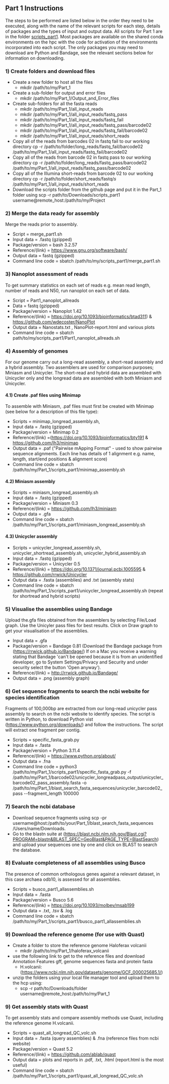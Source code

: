 ## Part 1 Instructions

The steps to be performed are listed below in the order they need to be executed, along with the name of the relevant scripts for each step, details of packages and the types of input and output data. All scripts for Part 1 are in the folder [scripts_part1](scripts_part1). Most packages are available on the shared conda environments on the hpc with the code for activation of the environments incorporated into each script. The only packages you may need to download are Python and Bandage, see the relevant sections below for information on downloading.


### 1) Create folders and download files
- Create a new folder to host all the files
  - mkdir /path/to/my/Part_1
- Create a sub-folder for output and error files
  - mkdir /path/to/my/Part_1/Output_and_Error_files
- Create sub-folders for all the fasta reads
  - mkdir /path/to/my/Part_1/all_input_reads
  - mkdir /path/to/my/Part_1/all_input_reads/fastq_pass
  - mkdir /path/to/my/Part_1/all_input_reads/fastq_fail
  - mkdir /path/to/my/Part_1/all_input_reads/fastq_pass/barcode02
  - mkdir /path/to/my/Part_1/all_input_reads/fastq_fail/barcode02
  - mkdir /path/to/my/Part_1/all_input_reads/short_reads 
- Copy all of the reads from barcodes 02 in fastq fail to our working directory 
cp -r /path/to/folder/long_reads/fastq_fail/barcode02 /path/to/my/Part_1/all_input_reads/fastq_fail/barcode02
- Copy all of the reads from barcode 02 in fastq pass to our working directory
cp -r /path/to/folder/long_reads/fastq_pass/barcode02 /path/to/my/Part_1/all_input_reads/fastq_pass/barcode02
- Copy all of the Illumina short-reads from barcode 02 to our working directory
cp -r /path/to/folder/short_reads/fastq/*s* /path/to/my/Part_1/all_input_reads/short_reads
- Download the scripts folder from the github page and put it in the Part_1 folder using scp -r path/to/Downloads/scripts_part1 username@remote_host:/path/to/my/Project

### 2) Merge the data ready for assembly
Merge the reads prior to assembly.
- Script = merge_part1.sh
- Input data = .fastq (gzipped)
- Package/version = bash 3.2.57
- Reference/(link) = https://www.gnu.org/software/bash/
- Output data = fastq (gzipped)
- Command line code = sbatch /path/to/my/scripts_part1/merge_part1.sh

### 3) Nanoplot assessment of reads
To get summary statistics on each set of reads e.g. mean read length, number of reads and N50, run nanoplot on each set of data.

- Script = Part1_nanoplot_allreads
- Data = fastq (gzipped)
- Package/version = Nanoplot 1.42
- Reference/(link) = https://doi.org/10.1093/bioinformatics/btad311) & https://github.com/wdecoster/NanoPlot
- Output data = Nanostats.txt , NanoPlot-report.html and various plots
- Command line code = sbatch path/to/my/scripts_part1/Part1_nanoplot_allreads.sh 

### 4) Assembly of genomes
For our genome carry out a long-read assembly, a short-read assembly and a hybrid assembly.
Two assemblers are used for comparison purposes; Miniasm and Unicycler. The short-read and hybrid data are assembled with Unicycler only and the longread data are assembled with both Miniasm and Unicycler.

#### 4.1) Create .paf files using Minimap
To assemble with Miniasm, .paf files must first be created with Minimap (see below for a description of this file type):

- Scripts = minimap_longread_assembly.sh, 
- Input data = .fastq (gzipped)
- Package/version = Minimap 0.2
- Reference/(link) =(https://doi.org/10.1093/bioinformatics/bty191 & https://github.com/lh3/minimap
- Output data = .paf ("Pairwise mApping Format" - used to show pairwise sequence alignments. Each line has details of 1 alignment e.g. name, length, start/end positions & alignment score)
- Command line code = sbatch /path/to/my/Part_1/scripts_part1/minimap_assembly.sh 
  
#### 4.2) Miniasm assembly

- Scripts =  miniasm_longread_assembly.sh
- Input data = .fastq (gzipped)
- Package/version = Miniasm 0.3 
- Reference/(link) =  https://github.com/lh3/miniasm
- Output data = .gfa 
- Command line code = sbatch /path/to/my/Part_1/scripts_part1/miniasm_longread_assembly.sh

#### 4.3) Unicycler assembly

- Scripts = unicycler_longread_assembly.sh, unicycler_shortread_assembly.sh, unicycler_hybrid_assembly.sh
- Input data = .fastq (gzipped)
- Package/version = Unicycler 0.5
- Reference/(link) = https://doi.org/10.1371/journal.pcbi.1005595 & https://github.com/rrwick/Unicycler 
- Output data = .fasta (assemblies) and .txt (assembly stats)
- Command line code = sbatch /path/to/my/Part_1/scripts_part1/unicycler_longread_assembly.sh (repeat for shortread and hybrid scripts)

### 5) Visualise the assemblies using Bandage
Upload the.gfa files obtained from the assemblers by selecting File/Load graph. Use the Unicyler pass files for best results. Click on Draw graph to get your visualisation of the assemblies.

- Input data = .gfa
- Package/version = Bandage 0.81 (Download the Bandage package from (https://rrwick.github.io/Bandage/) If on a Mac you receive a warning stating that Bandage 'can't be opened because it is from an unidentified developer, go to System Settings/Privacy and Security and under security select the button 'Open anyway').
- Reference/(link) = http://rrwick.github.io/Bandage/
- Output data = .png (assembly graph)

### 6) Get sequence fragments to search the ncbi website for species identification
Fragments of 100,000bp are extracted from our long-read unicycler pass assembly to search on the ncbi website to identify species. The script is written in Python, to download Python vist (https://www.python.org/downloads/) and follow the instructions. The script will extract one fragment per contig.
- Scripts = specific_fasta_grab.py 
- Input data = .fasta 
- Package/version = Python 3.11.4
- Reference/(link) = https://www.python.org/about/
- Output data = .fna
- Command line code = python3 /path/to/my/Part_1/scripts_part1/specific_fasta_grab.py -f /path/to/my/Part_1/barcode02/unicycler_longreadpass_output/unicycler_barcode02_pass_assembly.fasta -o /path/to/my/Part_1/blast_search_fasta_sequences/unicycler_barcode02_pass --fragment_length 100000 

### 7) Search the ncbi database 
- Download sequence fragments using scp -pr username@host:/path/to/your/Part_1/blast_search_fasta_sequences /Users/name/Downloads.
- Go to the blastn suite at (https://blast.ncbi.nlm.nih.gov/Blast.cgi?PROGRAM=blastn&BLAST_SPEC=GeoBlast&PAGE_TYPE=BlastSearch) and upload your sequences one by one and click on BLAST to search the database.

### 8) Evaluate completeness of all assemblies using Busco
The presence of common orthologous genes against a relevant dataset, in this case archaea odb10, is assessed for all assemblies.

- Scripts = busco_part1_allassemblies.sh
- Input data = .fasta 
- Package/version = Busco 5.6
- Reference/(link) = https://doi.org/10.1093/molbev/msab199
- Output data = .txt, .tsv & .log
- Command line code = sbatch /path/to/my/Part_1/scripts_part1/busco_part1_allassemblies.sh

### 9) Download the reference genome (for use with Quast)
- Create a folder to store the reference genome Haloferax volcanii
  - mkdir /path/to/my/Part_1/haloferax_volcanii
- use the following link to get to the reference files and download Annotation Features gff, genome sequences fasta and protein fasta
  - H.volcanii:(https://www.ncbi.nlm.nih.gov/datasets/genome/GCF_000025685.1/)
- unzip the folders using your local file manager tool and upload them to the hcp using: 
  - scp -r path/to/Downloads/folder username@remote_host:/path/to/my/Part_1

### 9) Get assembly stats with Quast
To get assembly stats and compare assembly methods use Quast, including the reference genome H.volcanii. 

- Scripts = quast_all_longread_QC_volc.sh 
- Input data = .fasta (query assemblies) & .fna (reference files from ncbi website)
- Package/version = Quast 5.2
- Reference/(link) = https://github.com/ablab/quast
- Output data = plots and reports in .pdf, .txt, .html (report.html is the most useful)
- Command line code = sbatch /path/to/my/Part_1/scripts_part1/quast_all_longread_QC_volc.sh
  

